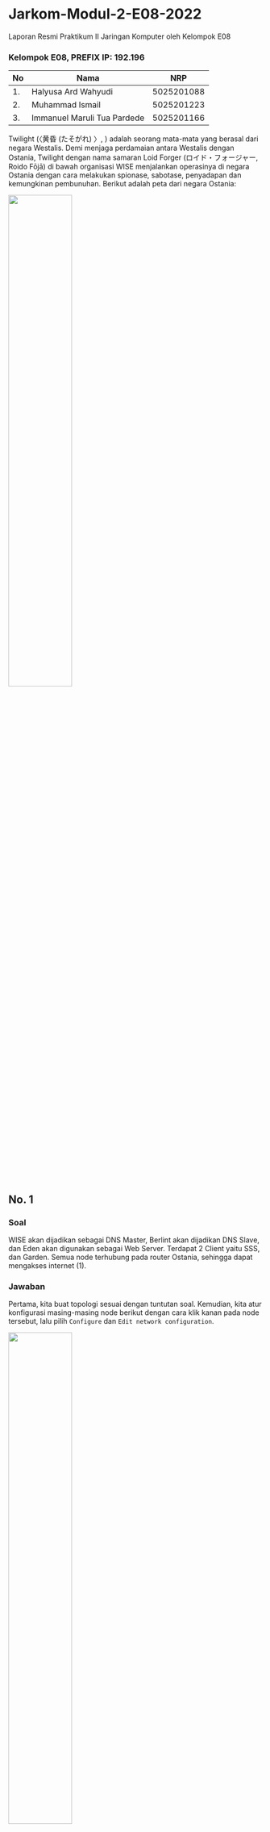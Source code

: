 # Jarkom-Modul-2-E08-2022
Laporan Resmi Praktikum II Jaringan Komputer oleh Kelompok E08

### Kelompok E08, PREFIX IP: 192.196

| **No** | **Nama** | **NRP** |
| - | - | - |
| 1. | Halyusa Ard Wahyudi | 5025201088 |
| 2. | Muhammad Ismail | 5025201223 |
| 3. | Immanuel Maruli Tua Pardede | 5025201166 |

Twilight (〈黄昏 (たそがれ) 〉, <Tasogare>) adalah seorang mata-mata yang berasal dari negara Westalis. Demi menjaga perdamaian antara Westalis dengan Ostania, Twilight dengan nama samaran Loid Forger (ロイド・フォージャー, Roido Fōjā) di bawah organisasi WISE menjalankan operasinya di negara Ostania dengan cara melakukan spionase, sabotase, penyadapan dan kemungkinan pembunuhan. Berikut adalah peta dari negara Ostania:

<img src="https://github.com/immanuelmtpardede/Jarkom-Modul-2-E08-2022/blob/main/img/intro.png" width=50%>

## No. 1
### Soal
WISE akan dijadikan sebagai DNS Master, Berlint akan dijadikan DNS Slave, dan Eden akan digunakan sebagai Web Server. Terdapat 2 Client yaitu SSS, dan Garden. Semua node terhubung pada router Ostania, sehingga dapat mengakses internet (1).
### Jawaban
Pertama, kita buat topologi sesuai dengan tuntutan soal. Kemudian, kita atur konfigurasi masing-masing node berikut dengan cara klik kanan pada node tersebut, lalu pilih `Configure` dan `Edit network configuration`.

<img src="https://github.com/immanuelmtpardede/Jarkom-Modul-2-E08-2022/blob/main/img/1.0.png" width=50%>

<ul>

<li>Ostania</li>

```
auto eth0
iface eth0 inet dhcp

auto eth1
iface eth1 inet static
	address 192.196.1.1
	netmask 255.255.255.0

auto eth2
iface eth2 inet static
	address 192.196.2.1
	netmask 255.255.255.0

auto eth3
iface eth3 inet static
	address 192.196.3.1
	netmask 255.255.255.0
```

<li>SSS</li>

```
auto eth0
iface eth0 inet static
	address 192.196.1.2
	netmask 255.255.255.0
	gateway 192.196.1.1
```

<li>Garden</li>

```
auto eth0
iface eth0 inet static
	address 192.196.1.3
	netmask 255.255.255.0
	gateway 192.196.1.1
```

<li>Berlint</li>

```
auto eth0
iface eth0 inet static
	address 192.196.2.2
	netmask 255.255.255.0
	gateway 192.196.2.1
```

<li>Eden</li>

```
auto eth0
iface eth0 inet static
	address 192.196.2.3
	netmask 255.255.255.0
	gateway 192.196.2.1
```

<li>WISE</li>

```
auto eth0
iface eth0 inet static
	address 192.196.3.2
	netmask 255.255.255.0
	gateway 192.196.3.1
```

</ul>

Kemudian, agar dapat mengakses jaringan luar, kita klik kanan pada node Ostania, lalu pilih `Web console` untuk membuka web console dan ketikkan `iptables -t nat -A POSTROUTING -o eth0 -j MASQUERADE -s 192.196.0.0/16`. Selain itu, kita juga perlu mengubah nameserver pada masing-masing node (node SSS, Garden, Berlint, Eden, dan WISE) menggunakan IP DNS yang sama pada node Ostania. Untuk melihatnya, ketikkan command `nano /etc/resolv.conf` pada web console node Ostania dan copy-kan isinya. Kemudian, ketikkan command `nano /etc/resolv.conf` pada web console masing-masing node dan ganti isinya dengan yang sudah di-copy tadi. Terakhir, untuk mengecek apakah klien sudah terhubung dengan jaringan luar, ketikkan command `ping google.com` pada web console masing-masing node.

<img src="https://github.com/immanuelmtpardede/Jarkom-Modul-2-E08-2022/blob/main/img/1.1.png" width=50%>

## No. 2
### Soal
Untuk mempermudah mendapatkan informasi mengenai misi dari Handler, bantulah Loid membuat website utama dengan akses wise.yyy.com dengan alias www.wise.yyy.com pada folder wise.
### Jawaban
Langkah awal yang perlu kita lakukan adalah mengupdate sistem node WISE agar dapat menginstal aplikasi bind9. Ketikkan command `apt-get update` pada web console node WISE untuk mengupdate sistemnya, lalu `apt-get install bind9 -y` untuk menginstal aplikasi bind9. Setelah itu, buka file `named.conf.local` dengan cara mengetik command `nano /etc/bind/named.conf.local` pada web console node WISE. Kemudian ganti isinya dengan script berikut.

```
zone "wise.e08.com" {
	type master;
	file "/etc/bind/wise/wise.e08.com";
};
```

Kita perlu membuat file bernama `wise.e08.com` dengan di folder `/etc/bind/wise/`, untuk itu ketik command `mkdir /etc/bind/wise` untuk membuat folder wise dan `cp /etc/bind/db.local /etc/bind/wise/wise.e08.com` untuk membuat salinan file `db.local` sebagai file `wise.e08.com`. Kemudian, buka filenya dengan mengetik command `nano /etc/bind/wise/wise.e08.com` dan ganti isinya sesuai dengan script berikut.

```
;
; BIND data file for local loopback interface
;
$TTL    604800
@       IN      SOA     wise.e08.com. root.wise.e08.com. (
                              2         ; Serial
                         604800         ; Refresh
                          86400         ; Retry
                        2419200         ; Expire
                         604800 )       ; Negative Cache TTL
;
@       IN      NS      wise.e08.com.
@       IN      A       192.196.3.2 ; IP WISE
@       IN      AAAA    ::1
www     IN      CNAME   wise.e08.com.
```

Terakhir, ketik command `service bind9 restart` pada web console node WISE untuk me-restart aplikasi bind9 beserta seluruh konfigurasinya.
Untuk mengecek apakah website utama kita sudah selesai dan bisa diakses oleh klien (node SSS dan Garden), pertama-tama kita harus mengubah konfigurasi nameserver pada klien. Ketik `nano /etc/resolv.conf` pada web console klien dan ganti isinya dengan IP DNS Master (node WISE) yaitu 192.196.3.2 `nameserver 192.196.3.2 # IP WISE`. Kemudian, `ping wise.e08.com` dan `ping www.wise.e08.com` untuk mengecek kesuksesannya.

<img src="https://github.com/immanuelmtpardede/Jarkom-Modul-2-E08-2022/blob/main/img/2.0.png" width=50%>

## No. 3
### Soal
Setelah itu ia juga ingin membuat subdomain eden.wise.yyy.com dengan alias www.eden.wise.yyy.com yang diatur DNS-nya di WISE dan mengarah ke Eden.
### Jawaban

## No. 4
### Soal
Buat juga reverse domain untuk domain utama.
### Jawaban

## No. 5
### Soal
Agar dapat tetap dihubungi jika server WISE bermasalah, buatlah juga Berlint sebagai DNS Slave untuk domain utama.
### Jawaban

## No. 6
### Soal
Karena banyak informasi dari Handler, buatlah subdomain yang khusus untuk operation yaitu operation.wise.yyy.com dengan alias www.operation.wise.yyy.com yang didelegasikan dari WISE ke Berlint dengan IP menuju ke Eden dalam folder operation.
### Jawaban

## No. 7
### Soal
Untuk informasi yang lebih spesifik mengenai Operation Strix, buatlah subdomain melalui Berlint dengan akses strix.operation.wise.yyy.com dengan alias www.strix.operation.wise.yyy.com yang mengarah ke Eden.
### Jawaban

## No. 8
### Soal

### Jawaban

## No. 9
### Soal

### Jawaban

## No. 10
### Soal

### Jawaban

## No. 11
### Soal

### Jawaban

## No. 12
### Soal

### Jawaban

## No. 13
### Soal

### Jawaban

## No. 14
### Soal

### Jawaban

## No. 15
### Soal

### Jawaban

## No. 16
### Soal

### Jawaban

## No. 17
### Soal

### Jawaban
